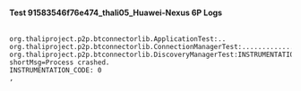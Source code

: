 #### Test 91583546f76e474_thali05_Huawei-Nexus 6P Logs


```

org.thaliproject.p2p.btconnectorlib.ApplicationTest:..
org.thaliproject.p2p.btconnectorlib.ConnectionManagerTest:..........................
org.thaliproject.p2p.btconnectorlib.DiscoveryManagerTest:INSTRUMENTATION_RESULT: shortMsg=Process crashed.
INSTRUMENTATION_CODE: 0
,
```
